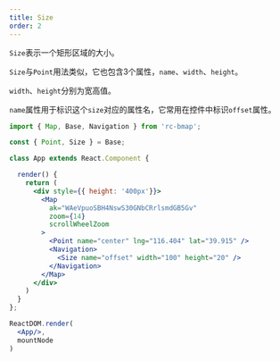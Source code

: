 ```yaml
---
title: Size
order: 2
---
```


`Size`表示一个矩形区域的大小。

`Size`与`Point`用法类似，它也包含3个属性，`name`、`width`、`height`。

`width`、`height`分别为宽高值。

`name`属性用于标识这个`size`对应的属性名，它常用在控件中标识`offset`属性。

```jsx
import { Map, Base, Navigation } from 'rc-bmap';

const { Point, Size } = Base;

class App extends React.Component {

  render() {
    return (
      <div style={{ height: '400px'}}>
        <Map
          ak="WAeVpuoSBH4NswS30GNbCRrlsmdGB5Gv"
          zoom={14}
          scrollWheelZoom
        >
          <Point name="center" lng="116.404" lat="39.915" />
          <Navigation>
            <Size name="offset" width="100" height="20" />
          </Navigation>
        </Map>
      </div>
    )
  }
};

ReactDOM.render(
  <App/>,
  mountNode
)

```
